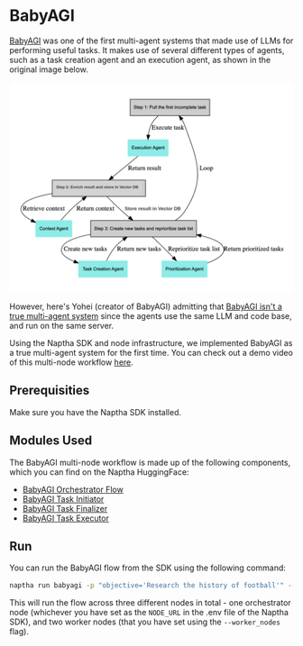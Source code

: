 # BabyAGI

[BabyAGI](https://github.com/yoheinakajima/babyagi) was one of the first multi-agent systems that made use of LLMs for performing useful tasks. It makes use of several different types of agents, such as a task creation agent and an execution agent, as shown in the original image below.

![](/img/babyagi.png)

However, here's Yohei (creator of BabyAGI) admitting that [BabyAGI isn't a true multi-agent system]() since the agents use the same LLM and code base, and run on the same server. 

Using the Naptha SDK and node infrastructure, we implemented BabyAGI as a true multi-agent system for the first time. You can check out a demo video of this multi-node workflow [here](https://www.youtube.com/watch?v=nzV04zOA0f0). 

## Prerequisities

Make sure you have the Naptha SDK installed. 

## Modules Used

The BabyAGI multi-node workflow is made up of the following components, which you can find on the Naptha HuggingFace:

* [BabyAGI Orchestrator Flow](https://huggingface.co/NapthaAI/babyagi/tree/v0.1)
* [BabyAGI Task Initiator](https://huggingface.co/NapthaAI/babyagi_task_initiator/tree/v0.1)
* [BabyAGI Task Finalizer](https://huggingface.co/NapthaAI/babyagi_task_finalizer/tree/v0.1)
* [BabyAGI Task Executor](https://huggingface.co/NapthaAI/babyagi_task_executor/tree/v0.1)

## Run

You can run the BabyAGI flow from the SDK using the following command:

```bash
naptha run babyagi -p "objective='Research the history of football'" --worker_nodes "http://node.naptha.ai:7001,http://node1.naptha.ai:7001"
```

This will run the flow across three different nodes in total - one orchestrator node (whichever you have set as the ```NODE_URL``` in the .env file of the Naptha SDK), and two worker nodes (that you have set using the ```--worker_nodes``` flag).